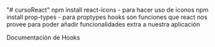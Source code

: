 "# cursoReact" 
npm install react-icons - para hacer uso de iconos
npm install prop-types  - para proptypes
hooks son funciones que react nos provee para poder añadir funcionalidades extra a nuestra aplicación

Documentación de Hooks

